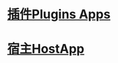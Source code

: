 
# [插件Plugins Apps](https://github.com/ProZoom/ProZoomPlugin)

# [宿主HostApp](https://github.com/ProZoom/ProZoom)
